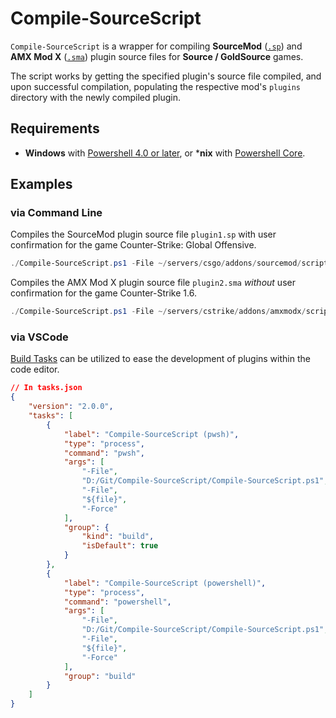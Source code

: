 # Compile-SourceScript

`Compile-SourceScript` is a wrapper for compiling **SourceMod** ([`.sp`](https://wiki.alliedmods.net/Compiling_SourceMod_Plugins)) and **AMX Mod X** ([`.sma`](https://wiki.alliedmods.net/Compiling_Plugins_(AMX_Mod_X))) plugin source files for **Source / GoldSource** games.

The script works by getting the specified plugin's source file compiled, and upon successful compilation, populating the respective mod's `plugins` directory with the newly compiled plugin.

## Requirements

- **Windows** with [Powershell 4.0 or later](https://docs.microsoft.com/en-us/powershell/scripting/install/installing-windows-powershell?view=powershell-5.1), or ***nix** with [Powershell Core](https://github.com/powershell/powershell).

## Examples

### via Command Line

Compiles the SourceMod plugin source file `plugin1.sp` with user confirmation for the game Counter-Strike: Global Offensive.

```powershell
./Compile-SourceScript.ps1 -File ~/servers/csgo/addons/sourcemod/scripting/plugin1.sp
```

Compiles the AMX Mod X plugin source file `plugin2.sma` *without* user confirmation for the game Counter-Strike 1.6.

```powershell
./Compile-SourceScript.ps1 -File ~/servers/cstrike/addons/amxmodx/scripting/plugin2.sma -Force
```

### via VSCode

[Build Tasks](https://code.visualstudio.com/docs/editor/tasks#vscode) can be utilized to ease the development of plugins within the code editor.

```json
// In tasks.json
{
    "version": "2.0.0",
    "tasks": [
        {
            "label": "Compile-SourceScript (pwsh)",
            "type": "process",
            "command": "pwsh",
            "args": [
                "-File",
                "D:/Git/Compile-SourceScript/Compile-SourceScript.ps1",
                "-File",
                "${file}",
                "-Force"
            ],
            "group": {
                "kind": "build",
                "isDefault": true
            }
        },
        {
            "label": "Compile-SourceScript (powershell)",
            "type": "process",
            "command": "powershell",
            "args": [
                "-File",
                "D:/Git/Compile-SourceScript/Compile-SourceScript.ps1",
                "-File",
                "${file}",
                "-Force"
            ],
            "group": "build"
        }
    ]
}
```